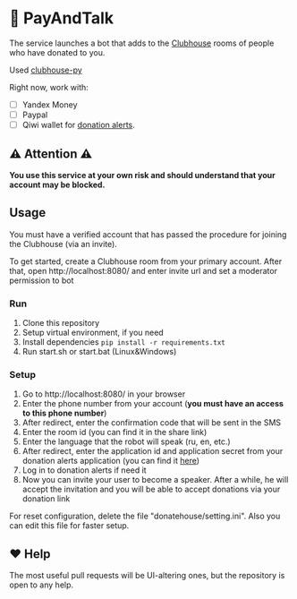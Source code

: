 <!-- https://github.com/kirillkuzin/donatehouse/blob/master/README.md -->
# 👋 PayAndTalk
The service launches a bot that adds to the [Clubhouse](https://www.joinclubhouse.com) rooms of people who have donated to you.

Used [clubhouse-py](https://github.com/stypr/clubhouse-py)

Right now, work with:
- [ ] Yandex Money
- [ ] Paypal
- [ ] Qiwi wallet
for [donation alerts](https://www.donationalerts.com/).

## ⚠️ Attention ⚠️
**You use this service at your own risk and should understand 
that your account may be blocked.**

## Usage
You must have a verified account that has passed the procedure 
for joining the Clubhouse (via an invite).

To get started, create a Clubhouse room from your primary account.
After that, open http://localhost:8080/ and enter invite url and set a moderator permission to bot

### Run
1. Clone this repository
2. Setup virtual environment, if you need
3. Install dependencies `pip install -r requirements.txt`
4. Run start.sh or start.bat (Linux&Windows)

### Setup
1. Go to http://localhost:8080/ in your browser
2. Enter the phone number from your account 
(**you must have an access to this phone number**)
3. After redirect, enter the confirmation code that will be sent in the SMS
4. Enter the room id (you can find it in the share link)
5. Enter the language that the robot will speak (ru, en, etc.)
6. After redirect, enter the application id and application secret 
from your donation alerts application
(you can find it [here](https://www.donationalerts.com/application/clients))
7. Log in to donation alerts if need it
8. Now you can invite your user to become a speaker. After a while, he will 
accept the invitation and you will be able to accept donations via your 
donation link

For reset configuration, delete the file "donatehouse/setting.ini".
Also you can edit this file for faster setup.

## ❤️ Help

The most useful pull requests will be UI-altering ones, but the repository 
is open to any help.

<!-- https://github.com/kirillkuzin/donatehouse/blob/master/README.md -->
